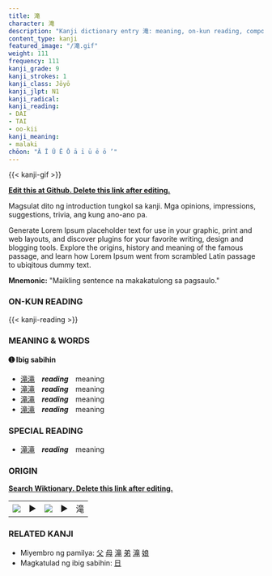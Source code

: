 ```yaml
---
title: 滝
character: 滝
description: "Kanji dictionary entry 滝: meaning, on-kun reading, compounds, origin, related kanji"
content_type: kanji
featured_image: "/滝.gif"
weight: 111
frequency: 111
kanji_grade: 9
kanji_strokes: 1
kanji_class: Jōyō
kanji_jlpt: N1
kanji_radical: 
kanji_reading: 
- DAI
- TAI
- oo-kii
kanji_meaning:
- malaki
chōon: "Ā Ī Ū Ē Ō ā ī ū ē ō ’"
---
```

[//]: # (Don't edit the line below. Kanji animated GIF code is automatically generated.)
{{< kanji-gif >}}

[//]: # (Edit below this line.)

**[Edit this at Github. Delete this link after editing.](https://github.com/tim0g/tim/tree/main/content/kanji/滝/index.md)**

Magsulat dito ng introduction tungkol sa kanji. Mga opinions, impressions, suggestions, trivia, ang kung ano-ano pa.

Generate Lorem Ipsum placeholder text for use in your graphic, print and web layouts, and discover plugins for your favorite writing, design and blogging tools. Explore the origins, history and meaning of the famous passage, and learn how Lorem Ipsum went from scrambled Latin passage to ubiqitous dummy text.
 
**Mnemonic:** "Maikling sentence na makakatulong sa pagsaulo."

### ON-KUN READING

[//]: # (Don't edit the line below. ON-KUN READING code is automatically generated.)
{{< kanji-reading >}}

### MEANING & WORDS

#### ➊ **Ibig sabihin**
  - [滝](../滝)[滝](../滝)　***reading***　meaning
  - [滝](../滝)[滝](../滝)　***reading***　meaning
  - [滝](../滝)[滝](../滝)　***reading***　meaning
  - [滝](../滝)[滝](../滝)　***reading***　meaning

### SPECIAL READING
  - [滝](../滝)[滝](../滝)　***reading***　meaning

### ORIGIN

**[Search Wiktionary. Delete this link after editing.](https://wiktionary.org/wiki/滝)**
<table class="kanji-table"><tr><td>
<img src="60px-滝-bronze.svg.png">
</td><td>▶</td><td>
<img src="60px-滝-oracle.svg.png">
</td><td>▶</td>
<td class="kanji-origin">滝</td>
</tr></table>

### RELATED KANJI
- Miyembro ng pamilya: [父](../父) [母](../母) [滝](../滝) [弟](../弟) [滝](../滝) [娘](../娘)
- Magkatulad ng ibig sabihin: [日](../日)
